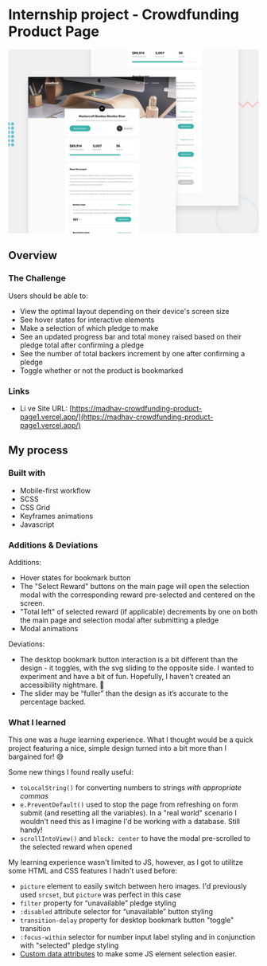 # Internship project - Crowdfunding Product Page

![Design preview for the Crowdfunding product page coding challenge](./images/desktop-preview.jpg)

## Overview

### The Challenge

Users should be able to:

- View the optimal layout depending on their device's screen size
- See hover states for interactive elements
- Make a selection of which pledge to make
- See an updated progress bar and total money raised based on their pledge total after confirming a pledge
- See the number of total backers increment by one after confirming a pledge
- Toggle whether or not the product is bookmarked

### Links

- Li ve Site URL: [https://madhav-crowdfunding-product-page1.vercel.app/](https://madhav-crowdfunding-product-page1.vercel.app/)

## My process

### Built with

- Mobile-first workflow
- SCSS
- CSS Grid
- Keyframes animations
- Javascript

### Additions & Deviations

Additions:

- Hover states for bookmark button
- The "Select Reward" buttons on the main page will open the selection modal with the corresponding reward pre-selected and centered on the screen.
- "Total left" of selected reward (if applicable) decrements by one on both the main page and selection modal after submitting a pledge
- Modal animations

Deviations:

- The desktop bookmark button interaction is a bit different than the design - it toggles, with the svg sliding to the opposite side. I wanted to experiment and have a bit of fun. Hopefully, I haven’t created an accessibility nightmare. 🙈
- The slider may be “fuller” than the design as it’s accurate to the percentage backed.

### What I learned

This one was a _huge_ learning experience. What I thought would be a quick project featuring a nice, simple design turned into a bit more than I bargained for! 😅

Some new things I found really useful:

- `toLocalString()` for converting numbers to strings _with appropriate commas_
- `e.PreventDefault()` used to stop the page from refreshing on form submit (and resetting all the variables). In a "real world" scenario I wouldn't need this as I imagine I'd be working with a database. Still handy!
- `scrollIntoView()` and `block: center` to have the modal pre-scrolled to the selected reward when opened

My learning experience wasn't limited to JS, however, as I got to utilitze some HTML and CSS features I hadn't used before:

- `picture` element to easily switch between hero images. I'd previously used `srcset`, but `picture` was perfect in this case
- `filter` property for “unavailable” pledge styling
- `:disabled` attribute selector for “unavailable” button styling
- `transition-delay` property for desktop bookmark button "toggle" transition
- `:focus-within` selector for number input label styling and in conjunction with "selected" pledge styling
- [Custom data attributes](https://developer.mozilla.org/en-US/docs/Web/HTML/Global_attributes/data-*) to make some JS element selection easier.
